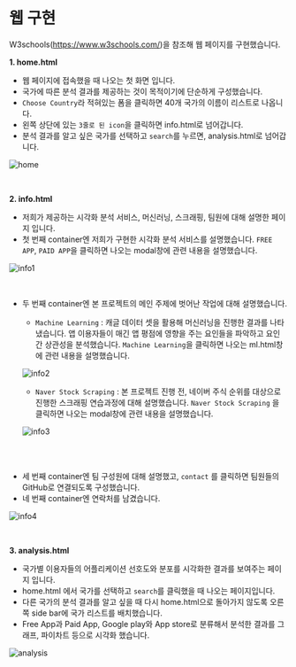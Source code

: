 # 웹 구현

 W3schools(https://www.w3schools.com/)을 참조해 웹 페이지를 구현했습니다.

**1. home.html** 
   - 웹 페이지에 접속했을 때 나오는 첫 화면 입니다.
   - 국가에 따른 분석 결과를 제공하는 것이 목적이기에 단순하게 구성했습니다.
   - `Choose Country`라 적혀있는 폼을 클릭하면 40개 국가의 이름이 리스트로 나옵니다. 
   - 왼쪽 상단에 있는 `3줄로 된 icon`을 클릭하면 info.html로 넘어갑니다. 
   - 분석 결과를 알고 싶은 국가를 선택하고 `search`를 누르면, analysis.html로 넘어갑니다.

![home](https://user-images.githubusercontent.com/76934803/127592684-2545108f-ca80-46b1-ab91-41ba1829ebfe.png)

 

 

**2. info.html**  
   - 저희가 제공하는 시각화 분석 서비스, 머신러닝, 스크래핑, 팀원에 대해 설명한 페이지 입니다.
   - 첫 번째 container엔 저희가 구현한 시각화 분석 서비스를 설명했습니다. `FREE APP`, `PAID APP`을 클릭하면 나오는 modal창에 관련 내용을 설명했습니다.

![info1](https://user-images.githubusercontent.com/76934803/127592739-214354b0-81e8-4c99-9c01-f947a429d5d1.png)
     
     
    
   - 두 번째 container엔 본 프로젝트의 메인 주제에 벗어난 작업에 대해 설명했습니다.
     - `Machine Learning` : 캐글 데이터 셋을 활용해 머신러닝을 진행한 결과를 나타냈습니다. 앱 이용자들이 매긴 앱 평점에 영향을 주는 요인들을 파악하고 요인 간 상관성을 분석했습니다. `Machine Learning`을 클릭하면 나오는  ml.html창에 관련 내용을 설명했습니다.
     
     ![info2](https://user-images.githubusercontent.com/76934803/127592752-ec50c227-1db3-4fd4-8be7-8865094f9811.png)



     - `Naver Stock Scraping` :  본 프로젝트 진행 전, 네이버 주식 순위를 대상으로 진행한 스크래핑 연습과정에 대해 설명했습니다. `Naver Stock Scraping` 을 클릭하면 나오는  modal창에 관련 내용을 설명했습니다.
      
     ![info3](https://user-images.githubusercontent.com/76934803/127592811-a480b9cf-b106-40d1-80b6-967ee2652bc9.png)


​        
    
   - 세 번째 container엔 팀 구성원에 대해 설명했고, `contact` 를 클릭하면 팀원들의 GitHub로 연결되도록 구성했습니다.
   - 네 번째 container엔 연락처를 남겼습니다.

   ![info4](https://user-images.githubusercontent.com/76934803/127592839-564f5452-686a-4cb3-80f3-4aeb29a0d4eb.png)

   

 

**3. analysis.html** 
   - 국가별 이용자들의 어플리케이션 선호도와 분포를 시각화한 결과를 보여주는 페이지 입니다.
   - home.html 에서 국가를 선택하고 `search`를 클릭했을 때 나오는 페이지입니다. 
   - 다른 국가의 분석 결과를 알고 싶을 때  다시 home.html으로 돌아가지 않도록  오른쪽 side bar에 국가 리스트를 배치했습니다.
   - Free App과 Paid App, Google play와 App store로 분류해서 분석한 결과를 그래프, 파이차트 등으로 시각화 했습니다.

![analysis](https://user-images.githubusercontent.com/76934803/127592847-aa64c152-174b-4726-bb9e-668dd03964bb.png)







[<Main>](https://github.com/creamcheesesteak/Project_EasterEgg)



